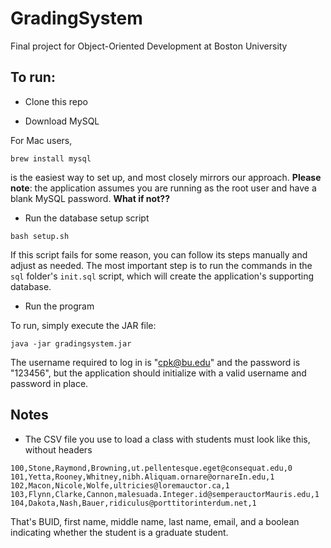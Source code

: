 # GradingSystem
Final project for Object-Oriented Development at Boston University

## To run:

  - Clone this repo

  - Download MySQL

For Mac users, 

```
brew install mysql 
```

is the easiest way to set up, and most closely mirrors our approach. **Please note**: the application assumes you are running as the root user and have a blank MySQL password. **What if not??**

  - Run the database setup script

```
bash setup.sh
```

If this script fails for some reason, you can follow its steps manually and adjust as needed. The most important step is to run the commands in the `sql` folder's `init.sql` script, which will create the application's supporting database.

  - Run the program

To run, simply execute the JAR file:

```
java -jar gradingsystem.jar
```

The username required to log in is "cpk@bu.edu" and the password is "123456", but the application should initialize with a valid username and password in place.

## Notes

  - The CSV file you use to load a class with students must look like this, without headers

```
100,Stone,Raymond,Browning,ut.pellentesque.eget@consequat.edu,0
101,Yetta,Rooney,Whitney,nibh.Aliquam.ornare@ornareIn.edu,1
102,Macon,Nicole,Wolfe,ultricies@loremauctor.ca,1
103,Flynn,Clarke,Cannon,malesuada.Integer.id@semperauctorMauris.edu,1
104,Dakota,Nash,Bauer,ridiculus@porttitorinterdum.net,1
```
That's BUID, first name, middle name, last name, email, and a boolean indicating whether the student is a graduate student.

